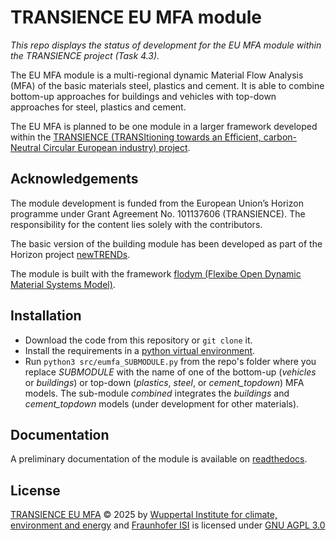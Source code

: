 # TRANSIENCE EU MFA module
*This repo displays the status of development for the EU MFA module within the TRANSIENCE project (Task 4.3).*

The EU MFA module is a multi-regional dynamic Material Flow Analysis (MFA) of the basic materials steel, plastics and cement. 
It is able to combine bottom-up approaches for buildings and vehicles with top-down approaches for steel, plastics and cement.

The EU MFA is planned to be one module in a larger framework developed within the [TRANSIENCE (TRANSItioning towards an Efficient, carbon-Neutral Circular European industry) project](https://www.transience.eu/).

## Acknowledgements
The module development is funded from the European Union’s Horizon programme under Grant Agreement No. 101137606 (TRANSIENCE). 
The responsibility for the content lies solely with the contributors.

The basic version of the building module has been developed as part of the Horizon project [newTRENDs](https://github.com/H2020-newTRENDs/flow).

The module is built with the framework [flodym (Flexibe Open Dynamic Material Systems Model)](https://github.com/pik-piam/flodym).

## Installation
 - Download the code from this repository or `git clone` it.
 - Install the requirements in a [python virtual environment](https://packaging.python.org/en/latest/guides/installing-using-pip-and-virtual-environments/).
 - Run `python3 src/eumfa_SUBMODULE.py` from the repo's folder where you replace *SUBMODULE* with the name of one of the bottom-up (*vehicles* or *buildings*) or top-down (*plastics*, *steel*, or *cement_topdown*) MFA models. The sub-module *combined* integrates the *buildings* and *cement_topdown* models (under development for other materials).


 <!-- stop parsing here on readthedocs -->

## Documentation
A preliminary documentation of the module is available on [readthedocs](https://transience-eu-mfa.readthedocs.io/en/latest/).

## License
[TRANSIENCE EU MFA](https://github.com/wupperinst/transience-eu-mfa) © 2025 by [Wuppertal Institute for climate, environment and energy](https://wupperinst.org/) and [Fraunhofer ISI](https://www.isi.fraunhofer.de/en.html) is licensed under [GNU AGPL 3.0](https://www.gnu.org/licenses/agpl-3.0.html)
